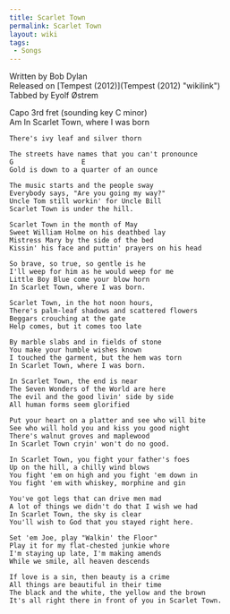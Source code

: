 ```yaml
---
title: Scarlet Town
permalink: Scarlet Town
layout: wiki
tags:
 - Songs
---
```


<span class="writtenby">Written by <span class="writer">Bob Dylan
</span></span>  
<span class="versioninfo">Released on [Tempest
(2012)](Tempest (2012) "wikilink")</span>  
<span class="tabbedby">Tabbed by <span class="tabber"> Eyolf Østrem
</span></span>

<div class="preamble">
<div class="capo">
Capo <span class="capopos">3rd</span> fret <span class="key">(sounding
key</span> <span class="sounding">C minor</span>)

</div>
</div>
<div class="song">
    Am
    In Scarlet Town, where I was born

    There's ivy leaf and silver thorn

    The streets have names that you can't pronounce
    G                 E
    Gold is down to a quarter of an ounce

    The music starts and the people sway
    Everybody says, "Are you going my way?"
    Uncle Tom still workin' for Uncle Bill
    Scarlet Town is under the hill.

    Scarlet Town in the month of May
    Sweet William Holme on his deathbed lay
    Mistress Mary by the side of the bed
    Kissin' his face and puttin' prayers on his head

    So brave, so true, so gentle is he
    I'll weep for him as he would weep for me
    Little Boy Blue come your blow horn
    In Scarlet Town, where I was born.

    Scarlet Town, in the hot noon hours,
    There's palm-leaf shadows and scattered flowers
    Beggars crouching at the gate
    Help comes, but it comes too late

    By marble slabs and in fields of stone
    You make your humble wishes known
    I touched the garment, but the hem was torn
    In Scarlet Town, where I was born.

    In Scarlet Town, the end is near
    The Seven Wonders of the World are here
    The evil and the good livin' side by side
    All human forms seem glorified

    Put your heart on a platter and see who will bite
    See who will hold you and kiss you good night
    There's walnut groves and maplewood
    In Scarlet Town cryin' won't do no good.

    In Scarlet Town, you fight your father's foes
    Up on the hill, a chilly wind blows
    You fight 'em on high and you fight 'em down in
    You fight 'em with whiskey, morphine and gin

    You've got legs that can drive men mad
    A lot of things we didn't do that I wish we had
    In Scarlet Town, the sky is clear
    You'll wish to God that you stayed right here.

    Set 'em Joe, play "Walkin' the Floor"
    Play it for my flat-chested junkie whore
    I'm staying up late, I'm making amends
    While we smile, all heaven descends

    If love is a sin, then beauty is a crime
    All things are beautiful in their time
    The black and the white, the yellow and the brown
    It's all right there in front of you in Scarlet Town.

</div>

